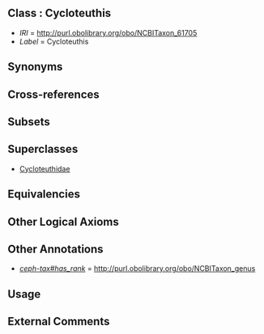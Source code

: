 
## Class : Cycloteuthis

 * *IRI* = http://purl.obolibrary.org/obo/NCBITaxon_61705
 * *Label* = Cycloteuthis

## Synonyms


## Cross-references


## Subsets


## Superclasses

 * [Cycloteuthidae](../../NCBITaxon/88/NCBITaxon_61688.md)

## Equivalencies


## Other Logical Axioms


## Other Annotations

 * *[ceph-tax#has_rank](../../ceph-tax#has/nk/ceph-tax#has_rank.md)* = http://purl.obolibrary.org/obo/NCBITaxon_genus

## Usage


## External Comments

